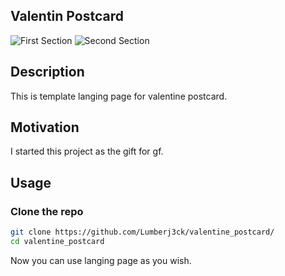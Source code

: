 ## Valentin Postcard
![First Section](https://github.com/Lumberj3ck/valentine_postcard/assets/103587817/e5f1fe7f-46c1-47e2-9656-ec4965c39140)
![Second Section](https://github.com/Lumberj3ck/valentine_postcard/assets/103587817/065f71f6-c7e1-4ee2-9c96-6bf0c4f4f932)


## Description
This is template langing page for valentine postcard.

## Motivation
I started this project as the gift for gf.

## Usage 

### Clone the repo

```bash
git clone https://github.com/Lumberj3ck/valentine_postcard/
cd valentine_postcard
```
Now you can use langing page as you wish.
